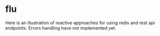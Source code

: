 # flu
Here is an illustration of reactive approaches for using redis and rest api endpoints.
Errors handling have not implemented yet.
